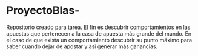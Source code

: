 # ProyectoBlas-
Repositorio creado para tarea.
El fin es descubrir comportamientos en las apuestas que pertenecen a la casa de apuesta más grande del mundo. En el caso de que exista un comportamiento descubrir su punto máximo para saber cuando dejar de apostar y asi generar más ganancias.
